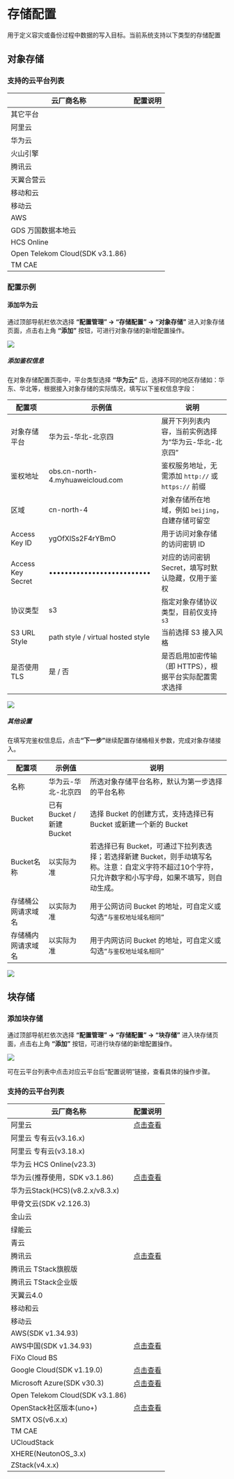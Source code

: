 # 存储配置

用于定义容灾或备份过程中数据的写入目标。当前系统支持以下类型的存储配置

## **对象存储**

### **支持的云平台列表**

| 云厂商名称                           | 配置说明 |
| ------------------------------- | ---- |
| 其它平台                            |      |
| 阿里云                             |      |
| 华为云                             |      |
| 火山引擎                            |      |
| 腾讯云                             |      |
| 天翼合营云                           |      |
| 移动和云                            |      |
| 移动云                             |      |
| AWS                             |      |
| GDS 万国数据本地云                     |      |
| HCS Online                      |      |
| Open Telekom Cloud(SDK v3.1.86) |      |
| TM CAE                          |      |

### **配置示例**

#### **添加华为云**

通过顶部导航栏依次选择 **“配置管理” → “存储配置” → “对象存储”** 进入对象存储页面，点击右上角 **“添加”** 按钮，可进行对象存储的新增配置操作。

![](./images/storageconfiguration-objectstorage-1.png)

##### **添加鉴权信息**

在对象存储配置页面中，平台类型选择 **“华为云”** 后，选择不同的地区存储如：华东、华北等，根据接入对象存储的实际情况，填写以下鉴权信息字段：

| 配置项               | 示例值                               | 说明                                    |
| ----------------- | --------------------------------- | ------------------------------------- |
| 对象存储平台            | 华为云-华北-北京四                        | 展开下列列表内容，当前实例选择为“华为云-华北-北京四”          |
| 鉴权地址              | obs.cn-north-4.myhuaweicloud.com  | 鉴权服务地址，无需添加 `http://` 或 `https://` 前缀 |
| 区域                | cn-north-4                        | 对象存储所在地域，例如 `beijing`，自建存储可留空         |
| Access Key ID     | ygOfXlSs2F4rYBmO                  | 用于访问对象存储的访问密钥 ID                      |
| Access Key Secret | ••••••••••••••••••••••••••        | 对应的访问密钥 Secret，填写时默认隐藏，仅用于鉴权          |
| 协议类型              | s3                                | 指定对象存储协议类型，目前仅支持 `s3`                 |
| S3 URL Style      | path style / virtual hosted style | 当前选择 S3 接入风格                          |
| 是否使用 TLS          | 是 / 否                             | 是否启用加密传输（即 HTTPS），根据平台实际配置需求选择        |

![](./images/storageconfiguration-objectstorage-2.png)

##### **其他设置**

在填写完鉴权信息后，点&#x51FB;**“下一步”**&#x7EE7;续配置存储桶相关参数，完成对象存储接入。

| **配置项**   | **示例值**             | **说明**                                                                               |
| --------- | ------------------- | ------------------------------------------------------------------------------------ |
| 名称        | 华为云-华北-北京四          | 所选对象存储平台名称，默认为第一步选择的平台名称                                                             |
| Bucket    | 已有Bucket / 新建Bucket | 选择 Bucket 的创建方式，支持选择已有 Bucket 或新建一个新的 Bucket                                         |
| Bucket名称  | 以实际为准               | 若选择已有 Bucket，可通过下拉列表选择；若选择新建 Bucket，则手动填写名称。注意：自定义字符不超过10个字符，只允许数字和小写字母，如果不填写，则自动生成。 |
| 存储桶公网请求域名 | 以实际为准               | 用于公网访问 Bucket 的地址，可自定义或勾选`“与鉴权地址域名相同”`                                               |
| 存储桶内网请求域名 | 以实际为准               | 用于内网访问 Bucket 的地址，可自定义或勾选`“与鉴权地址域名相同”`                                               |

![](./images/storageconfiguration-objectstorage-3.png)

## **块存储**

### **添加块存储**

通过顶部导航栏依次选择 **“配置管理” → “存储配置” → “块存储”** 进入块存储页面，点击右上角 **“添加”** 按钮，可进行块存储的新增配置操作。

![](./images/storageconfiguration-blockstoragemode-1.png)

可在云平台列表中点击对应云平台后“配置说明”链接，查看具体的操作步骤。

### **支持的云平台列表**

| 云厂商名称                           | 配置说明 |
| ------------------------------- | ---- |
| 阿里云                             | [点击查看](../dr-site-configuration-block/alibaba.md)     |
| 阿里云 专有云(v3.16.x)                |      |
| 阿里云 专有云(v3.18.x)                |      |
| 华为云 HCS Online(v23.3)           |      |
| 华为云(推荐使用，SDK v3.1.86)           |[点击查看](../dr-site-configuration-block/huawei.md)      |
| 华为云Stack(HCS)(v8.2.x/v8.3.x)    |      |
| 甲骨文云(SDK v2.126.3)              |      |
| 金山云                             |      |
| 绿能云                             |      |
| 青云                              |      |
| 腾讯云                             |[点击查看](../dr-site-configuration-block/tengxun.md)      |
| 腾讯云 TStack旗舰版                   |      |
| 腾讯云 TStack企业版                   |      |
| 天翼云4.0                          |      |
| 移动和云                            |      |
| 移动云                             |      |
| AWS(SDK v1.34.93)               |      |
| AWS中国(SDK v1.34.93)             |[点击查看](../dr-site-configuration-block/aws.md)      |
| FiXo Cloud BS                   |      |
| Google Cloud(SDK v1.19.0)       |[点击查看](../dr-site-configuration-block/google.md)      |
| Microsoft Azure(SDK v30.3)      |[点击查看](../dr-site-configuration-block/azure.md)      |
| Open Telekom Cloud(SDK v3.1.86) |      |
| OpenStack社区版本(uno+)             |[点击查看](../dr-site-configuration-block/openstack.md)      |
| SMTX OS(v6.x.x)                 |      |
| TM CAE                          |      |
| UCloudStack                     |      |
| XHERE(NeutonOS\_3.x)            |      |
| ZStack(v4.x.x)                  |      |


